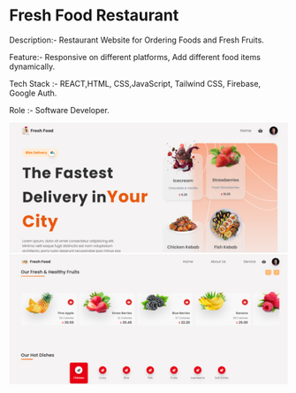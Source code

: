<h1>Fresh Food Restaurant</h1>

<p>Description:- Restaurant Website for Ordering Foods and Fresh Fruits.</p>
<p>Feature:- Responsive on different platforms, Add different food items dynamically.</p>
<p>Tech Stack :- REACT,HTML, CSS,JavaScript, Tailwind CSS, Firebase, Google Auth.</p>
<p>Role :- Software Developer.</p>

<img width="946" alt="Fresh Food" src="./src/img/Fresh Food.PNG">
<img width="946" alt="Fresh Food" src="./src/img/FreshFood !.PNG">
